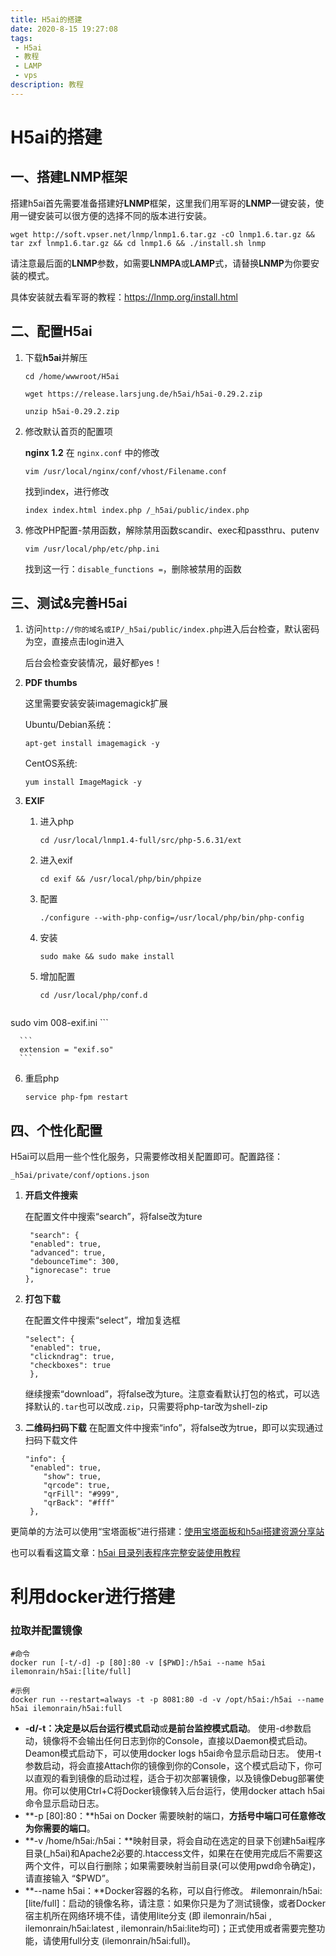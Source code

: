 ```yaml
---
title: H5ai的搭建
date: 2020-8-15 19:27:08
tags:
 - H5ai
 - 教程
 - LAMP
 - vps
description: 教程
---
```

# H5ai的搭建

## 一、搭建LNMP框架

搭建h5ai首先需要准备搭建好**LNMP**框架，这里我们用军哥的**LNMP**一键安装，使用一键安装可以很方便的选择不同的版本进行安装。

```linux
wget http://soft.vpser.net/lnmp/lnmp1.6.tar.gz -cO lnmp1.6.tar.gz && tar zxf lnmp1.6.tar.gz && cd lnmp1.6 && ./install.sh lnmp 
```

请注意最后面的**LNMP**参数，如需要**LNMPA**或**LAMP**式，请替换**LNMP**为你要安装的模式。     

具体安装就去看军哥的教程：https://lnmp.org/install.html

## 二、配置H5ai

1. 下载**h5ai**并解压

   ```linux
   cd /home/wwwroot/H5ai
   
   wget https://release.larsjung.de/h5ai/h5ai-0.29.2.zip
   
   unzip h5ai-0.29.2.zip
   ```

2. 修改默认首页的配置项

   **nginx 1.2** 在 `nginx.conf` 中的修改

   ```linux
   vim /usr/local/nginx/conf/vhost/Filename.conf
   ```

   找到index，进行修改

   ```linux
   index index.html index.php /_h5ai/public/index.php
   ```

3. 修改PHP配置-禁用函数，解除禁用函数scandir、exec和passthru、putenv

   ```linux
   vim /usr/local/php/etc/php.ini
   ```

   找到这一行：`disable_functions =`，删除被禁用的函数

## 三、测试&完善H5ai

1. 访问`http://你的域名或IP/_h5ai/public/index.php`进入后台检查，默认密码为空，直接点击login进入

   后台会检查安装情况，最好都yes！

2. **PDF thumbs**

   这里需要安装安装imagemagick扩展

   Ubuntu/Debian系统：

   ```linux
   apt-get install imagemagick -y
   ```

   CentOS系统:

   ```linux
   yum install ImageMagick -y
   ```

3. **EXIF**

   1. 进入php

      ```linux
      cd /usr/local/lnmp1.4-full/src/php-5.6.31/ext
      ```

   2. 进入exif

      ```linux
      cd exif && /usr/local/php/bin/phpize
      ```

   3. 配置

      ```linux
      ./configure --with-php-config=/usr/local/php/bin/php-config
      ```

   4. 安装

      ```linux
      sudo make && sudo make install
      ```

   5. 增加配置

      ```
      cd /usr/local/php/conf.d
      ```

      ```
sudo vim 008-exif.ini
      ```
      
      ```
      extension = "exif.so"
      ```
   
   6. 重启php
   
      ```
      service php-fpm restart
      ```
   

## 四、个性化配置

H5ai可以启用一些个性化服务，只需要修改相关配置即可。配置路径：

`_h5ai/private/conf/options.json`

1. **开启文件搜索**

   在配置文件中搜索“search”，将false改为ture

   ```linux
    "search": {
   	"enabled": true,
   	"advanced": true,
   	"debounceTime": 300,
   	"ignorecase": true
   },
   ```

2. **打包下载**

   在配置文件中搜索“select”，增加复选框

   ```linux
   "select": {
   	"enabled": true,     
   	"clickndrag": true,     
   	"checkboxes": true
    },
   ```

   继续搜索“download”，将false改为ture。注意查看默认打包的格式，可以选择默认的`.tar`也可以改成`.zip`，只需要将php-tar改为shell-zip

3. **二维码扫码下载**
   在配置文件中搜索“info”，将false改为true，即可以实现通过扫码下载文件

   ```linux
   "info": {
   	"enabled": true,
       "show": true,
       "qrcode": true,
       "qrFill": "#999",
       "qrBack": "#fff"
    },
   ```

更简单的方法可以使用“宝塔面板”进行搭建：[使用宝塔面板和h5ai搭建资源分享站](https://www.ratodo.com/article/h5ai-share.html/)

也可以看看这篇文章：[h5ai 目录列表程序完整安装使用教程](https://www.n-1.cn/29.html/)



# 利用docker进行搭建

### 拉取并配置镜像

```linux
#命令
docker run [-t/-d] -p [80]:80 -v [$PWD]:/h5ai --name h5ai ilemonrain/h5ai:[lite/full]

#示例
docker run --restart=always -t -p 8081:80 -d -v /opt/h5ai:/h5ai --name h5ai ilemonrain/h5ai:full
```

- **-d/-t：**决定是以**后台运行模式启动**或**是前台监控模式启动**。 使用-d参数启动，镜像将不会输出任何日志到你的Console，直接以Daemon模式启动。Deamon模式启动下，可以使用docker logs h5ai命令显示启动日志。 使用-t参数启动，将会直接Attach你的镜像到你的Console，这个模式启动下，你可以直观的看到镜像的启动过程，适合于初次部署镜像，以及镜像Debug部署使用。你可以使用Ctrl+C将Docker镜像转入后台运行，使用docker attach h5ai命令显示启动日志。 
- **-p [80]:80：**h5ai on Docker 需要映射的端口，**方括号中端口可任意修改为你需要的端口**。
- **-v /home/h5ai:/h5ai：**映射目录，将会自动在选定的目录下创建h5ai程序目录(_h5ai)和Apache2必要的.htaccess文件，如果在在使用完成后不需要这两个文件，可以自行删除；如果需要映射当前目录(可以使用pwd命令确定)，请直接输入 “$PWD”。 
- **--name h5ai：**Docker容器的名称，可以自行修改。 #ilemonrain/h5ai:[lite/full]：启动的镜像名称，请注意：如果你只是为了测试镜像，或者Docker宿主机所在网络环境不佳，请使用lite分支 (即 ilemonrain/h5ai , ilemonrain/h5ai:latest , ilemonrain/h5ai:lite均可)；正式使用或者需要完整功能，请使用full分支 (ilemonrain/h5ai:full)。